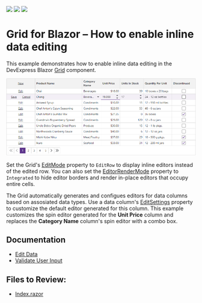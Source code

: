 <!-- default badges list -->
![](https://img.shields.io/endpoint?url=https://codecentral.devexpress.com/api/v1/VersionRange/515149708/23.1.3%2B)
[![](https://img.shields.io/badge/Open_in_DevExpress_Support_Center-FF7200?style=flat-square&logo=DevExpress&logoColor=white)](https://supportcenter.devexpress.com/ticket/details/T1103487)
[![](https://img.shields.io/badge/📖_How_to_use_DevExpress_Examples-e9f6fc?style=flat-square)](https://docs.devexpress.com/GeneralInformation/403183)
<!-- default badges end -->
# Grid for Blazor – How to enable inline data editing

This example demonstrates how to enable inline data editing in the DevExpress Blazor [Grid](https://docs.devexpress.com/Blazor/403143/grid) component. 

![Inline editing](inline-editing.png)

Set the Grid's [EditMode](https://docs.devexpress.com/Blazor/DevExpress.Blazor.DxGrid.EditMode) property to `EditRow` to display inline editors instead of the edited row. You can also set the [EditorRenderMode](https://docs.devexpress.com/Blazor/DevExpress.Blazor.DxGrid.EditorRenderMode) property to `Integrated` to hide editor borders and render in-place editors that occupy entire cells.

The Grid automatically generates and configues editors for data columns based on assosiated data types. Use a data column's [EditSettings](https://docs.devexpress.com/Blazor/DevExpress.Blazor.DxGridDataColumn.EditSettings) property to customize the default editor generated for this column. This example customizes the spin editor generated for the **Unit Price** column and replaces the **Category Name** column's spin editor with a combo box.

## Documentation 

* [Edit Data](https://docs.devexpress.com/Blazor/403454/components/grid/edit-data)
* [Validate User Input](https://docs.devexpress.com/Blazor/404443/components/grid/validation)

## Files to Review:

* [Index.razor](./EditRow/Pages/Index.razor)
